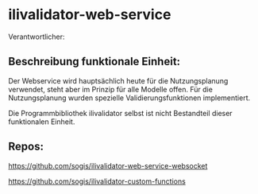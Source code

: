 # ilivalidator-web-service
Verantwortlicher:

## Beschreibung funktionale Einheit:
Der Webservice wird hauptsächlich heute für die Nutzungsplanung verwendet, steht aber im Prinzip für alle Modelle offen.
Für die Nutzungsplanung wurden spezielle Validierungsfunktionen implementiert. 

Die Programmbibliothek ilivalidator selbst ist nicht Bestandteil dieser funktionalen Einheit. 

## Repos:
https://github.com/sogis/ilivalidator-web-service-websocket

https://github.com/sogis/ilivalidator-custom-functions
